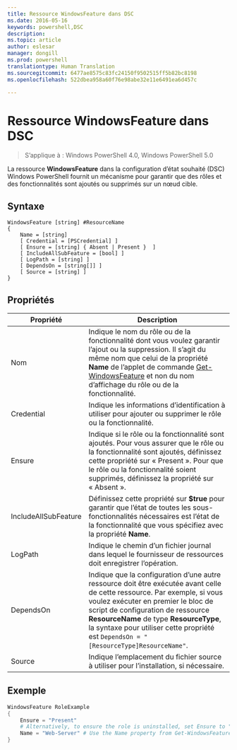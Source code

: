 ```yaml
---
title: Ressource WindowsFeature dans DSC
ms.date: 2016-05-16
keywords: powershell,DSC
description: 
ms.topic: article
author: eslesar
manager: dongill
ms.prod: powershell
translationtype: Human Translation
ms.sourcegitcommit: 6477ae8575c83fc24150f9502515ff5b82bc8198
ms.openlocfilehash: 522dbea958a60f76e98abe32e11e6491ea6d457c

---
```


# Ressource WindowsFeature dans DSC

> S’applique à : Windows PowerShell 4.0, Windows PowerShell 5.0

La ressource **WindowsFeature** dans la configuration d’état souhaité (DSC) Windows PowerShell fournit un mécanisme pour garantir que des rôles et des fonctionnalités sont ajoutés ou supprimés sur un nœud cible.

## Syntaxe

```
WindowsFeature [string] #ResourceName
{
    Name = [string]
    [ Credential = [PSCredential] ]
    [ Ensure = [string] { Absent | Present }  ]
    [ IncludeAllSubFeature = [bool] ]
    [ LogPath = [string] ]
    [ DependsOn = [string[]] ]
    [ Source = [string] ]
}
```

## Propriétés

|  Propriété  |  Description   | 
|---|---| 
| Nom| Indique le nom du rôle ou de la fonctionnalité dont vous voulez garantir l’ajout ou la suppression. Il s’agit du même nom que celui de la propriété __Name__ de l’applet de commande [Get-WindowsFeature](https://technet.microsoft.com/en-us/library/jj205469.aspx) et non du nom d’affichage du rôle ou de la fonctionnalité.| 
| Credential| Indique les informations d’identification à utiliser pour ajouter ou supprimer le rôle ou la fonctionnalité.| 
| Ensure| Indique si le rôle ou la fonctionnalité sont ajoutés. Pour vous assurer que le rôle ou la fonctionnalité sont ajoutés, définissez cette propriété sur « Present ». Pour que le rôle ou la fonctionnalité soient supprimés, définissez la propriété sur « Absent ».| 
| IncludeAllSubFeature| Définissez cette propriété sur __$true__ pour garantir que l’état de toutes les sous-fonctionnalités nécessaires est l’état de la fonctionnalité que vous spécifiez avec la propriété __Name__.| 
| LogPath| Indique le chemin d’un fichier journal dans lequel le fournisseur de ressources doit enregistrer l’opération.| 
| DependsOn| Indique que la configuration d’une autre ressource doit être exécutée avant celle de cette ressource. Par exemple, si vous voulez exécuter en premier le bloc de script de configuration de ressource __ResourceName__ de type __ResourceType__, la syntaxe pour utiliser cette propriété est `DependsOn = "[ResourceType]ResourceName"`.| 
| Source| Indique l’emplacement du fichier source à utiliser pour l’installation, si nécessaire.| 

## Exemple
```powershell
WindowsFeature RoleExample
{
    Ensure = "Present" 
    # Alternatively, to ensure the role is uninstalled, set Ensure to "Absent"
    Name = "Web-Server" # Use the Name property from Get-WindowsFeature  
}
```




<!--HONumber=Aug16_HO3-->



